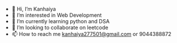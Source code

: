 - 👋 Hi, I’m Kanhaiya
- 👀 I’m interested in Web Development
- 🌱 I’m currently learning python and DSA
- 💞️ I’m looking to collaborate on leetcode
- 📫 How to reach me kanhaiya277501@gmail.com or 9044388872

<!---
hellokanhaiya/hellokanhaiya is a ✨ special ✨ repository because its `README.md` (this file) appears on your GitHub profile.
You can click the Preview link to take a look at your changes.
--->
